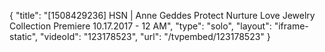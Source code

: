 {
    "title": "[1508429236] HSN | Anne Geddes Protect Nurture Love Jewelry Collection Premiere 10.17.2017 - 12 AM",
    "type": "solo",
    "layout": "iframe-static",
    "videoId": "123178523",
    "url": "\/tvpembed\/123178523"
}
